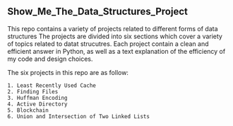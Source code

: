 ## Show_Me_The_Data_Structures_Project
This repo contains a variety of projects related to different forms of data structures
The projects are divided into six sections which cover a variety of topics related to datat strucutres.
Each project contain a clean and efficient answer in Python, as well as a text explanation of the efficiency of my code and design choices.

The six projects in this repo are as follow:
```
1. Least Recently Used Cache
2. Finding Files
3. Huffman Encoding
4. Active Directory
5. Blockchain
6. Union and Intersection of Two Linked Lists
